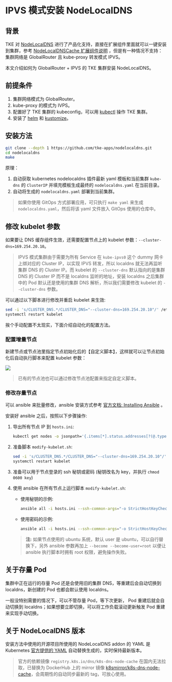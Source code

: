 # IPVS 模式安装 NodeLocalDNS

## 背景

TKE 对 [NodeLocalDNS](https://kubernetes.io/docs/tasks/administer-cluster/nodelocaldns/) 进行了产品化支持，直接在扩展组件里面就可以一键安装到集群，参考 [NodeLocalDNSCache 扩展组件说明](https://cloud.tencent.com/document/product/457/49423) ，但是有一种情况不支持：集群网络是 GlobalRouter 且 kube-proxy 转发模式 IPVS。

本文介绍如何为 GlobalRouter + IPVS 的 TKE 集群安装 NodeLocalDNS。

## 前提条件

1. 集群网络模式为 GlobalRouter。
2. kube-proxy 的模式为 IVPS。
3. 配置好了 TKE 集群的 kubeconfig，可以用 [kubectl](kubednsIphttps://kustomize.io/) 操作 TKE 集群。
4. 安装了 [helm](https://helm.sh/) 和 [kustomize](https://kustomize.io/)。

## 安装方法

```bash
git clone --depth 1 https://github.com/tke-apps/nodelocaldns.git
cd nodelocaldns
make
```

原理：
1. 自动获取 kubernetes nodelocaldns 插件最新 yaml 模板和当前集群 `kube-dns` 的 `ClusterIP` 并填充模板生成最终的 `nodelocaldns.yaml` 在当前目录。
2. 自动将生成的 `nodelocaldns.yaml` 部署到当前集群。

> 如果你使用 GitOps 方式部署应用，可只执行 `make yaml` 来生成 `nodelocaldns.yaml`，然后将该 yaml 文件放入 GitOps 使用的仓库中。

## 修改 kubelet 参数

如果要让 DNS 缓存组件生效，还需要配置节点上的 kubelet 参数：`--cluster-dns=169.254.20.10`。

> IPVS 模式集群由于需要为所有 Service 在 `kube-ipvs0` 这个 dummy 网卡上绑对应的 Cluster IP，以实现 IPVS 转发，所以 localdns 就无法再监听集群 DNS 的 Cluster IP。而 kubelet 的 `--cluster-dns` 默认指向的是集群 DNS 的 Cluster IP 而不是 localdns 监听的地址，安装 localdns 之后集群中的 Pod 默认还是使用的集群 DNS 解析，所以我们需要修改 kubelet 的 `--cluster-dns` 参数。

可以通过以下脚本进行修改并重启 kubelet 来生效:

```bash
sed -i 's/CLUSTER_DNS.*/CLUSTER_DNS="--cluster-dns=169.254.20.10"/' /etc/kubernetes/kubelet
systemctl restart kubelet
```

挨个手动配置不太现实，下面介绍自动化的配置方法。

### 配置增量节点

新建节点或节点池里指定节点初始化后的【自定义脚本】，这样就可以让节点初始化后自动执行脚本来配置 kubelet 参数：

![](https://image-host-1251893006.cos.ap-chengdu.myqcloud.com/2024%2F03%2F28%2F20240328180309.png)

> 已有的节点池也可以通过修改节点池配置来指定自定义脚本。

### 修改存量节点

可以 ansible 来批量修改，ansible 安装方式参考 [官方文档: Installing Ansible](https://docs.ansible.com/ansible/latest/installation_guide/intro_installation.html) 。

安装好 ansible 之后，按照以下步骤操作:

1. 导出所有节点 IP 到 `hosts.ini`:
    ```bash
    kubectl get nodes -o jsonpath='{.items[*].status.addresses[?(@.type=="InternalIP")].address}' | tr ' ' '\n' | grep -vE '^169\.254\.*' > hosts.ini
    ```

2. 准备脚本 `modify-kubelet.sh`:
    ```bash
    sed -i 's/CLUSTER_DNS.*/CLUSTER_DNS="--cluster-dns=169.254.20.10"/' /etc/kubernetes/kubelet
    systemctl restart kubelet
    ```

3. 准备可以用于节点登录的 ssh 秘钥或密码 (秘钥改名为 key，并执行 `chmod 0600 key`)
4. 使用 ansible 在所有节点上运行脚本 `modify-kubelet.sh`:
    * 使用秘钥的示例:
      ```bash
      ansible all -i hosts.ini --ssh-common-args="-o StrictHostKeyChecking=no -o UserKnownHostsFile=/dev/null" --user root --private-key=key -m script -a "mo  dify-kubelet.sh"
      ```
    * 使用密码的示例:
      ```bash
      ansible all -i hosts.ini --ssh-common-args="-o StrictHostKeyChecking=no -o UserKnownHostsFile=/dev/null" -m script --extra-vars "ansible_user=root an  sible_password=yourpassword" -a "modify-kubelet.sh"
      ```
   > **注:** 如果节点使用的 ubuntu 系统，默认 user 是 ubuntu，可以自行替换下，另外 ansible 参数再加上 `--become --become-user=root` 以便让 ansible 执行脚本时拥有 root 权限，避免操作失败。

## 关于存量 Pod

集群中正在运行的存量 Pod 还是会使用旧的集群 DNS，等重建后会自动切换到 localdns，新创建的 Pod 也都会默认使用 localdns。

一般没特别需要的情况下，可以不管存量 Pod，等下次更新， Pod 重建后就会自动切换到 localdns；如果想要立即切换，可以将工作负载滚动更新触发 Pod 重建来实现手动切换。

## 关于 NodeLocalDNS 版本

安装方法中使用的开源项目所使用的 NodeLocalDNS addon 的 YAML 是 Kubernetes [官方提供的 YAML](https://raw.githubusercontent.com/kubernetes/kubernetes/master/cluster/addons/dns/nodelocaldns/nodelocaldns.yaml) 自动替换生成的，实时保持最新版本。

> 官方的依赖镜像 `registry.k8s.io/dns/k8s-dns-node-cache` 在国内无法拉取，已替换为 DockerHub 上的 mirror 镜像 [k8smirror/k8s-dns-node-cache](https://hub.docker.com/repository/docker/k8smirror/k8s-dns-node-cache)，会周期性的自动同步最新的 tag，可放心使用。
